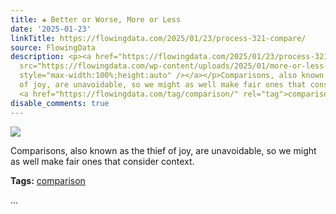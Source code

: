 ```yaml
---
title: ✚ Better or Worse, More or Less
date: '2025-01-23'
linkTitle: https://flowingdata.com/2025/01/23/process-321-compare/
source: FlowingData
description: <p><a href="https://flowingdata.com/2025/01/23/process-321-compare/"><img
  src="https://flowingdata.com/wp-content/uploads/2025/01/more-or-less-featured-750x500.png"
  style="max-width:100%;height:auto" /></a></p>Comparisons, also known as the thief
  of joy, are unavoidable, so we might as well make fair ones that consider context.<p><strong>Tags:</strong>
  <a href="https://flowingdata.com/tag/comparison/" rel="tag">comparison</a></p> ...
disable_comments: true
---
```

<p><a href="https://flowingdata.com/2025/01/23/process-321-compare/"><img src="https://flowingdata.com/wp-content/uploads/2025/01/more-or-less-featured-750x500.png" style="max-width:100%;height:auto" /></a></p>Comparisons, also known as the thief of joy, are unavoidable, so we might as well make fair ones that consider context.<p><strong>Tags:</strong> <a href="https://flowingdata.com/tag/comparison/" rel="tag">comparison</a></p> ...